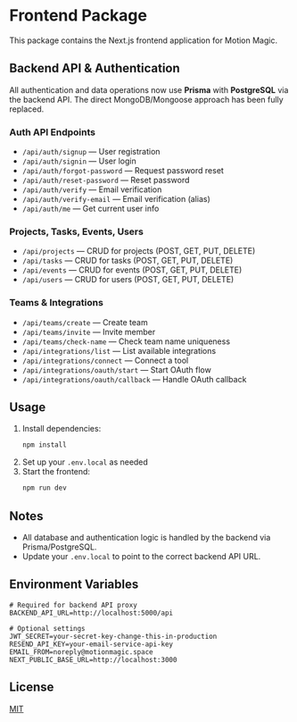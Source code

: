 # Frontend Package

This package contains the Next.js frontend application for Motion Magic.

## Backend API & Authentication

All authentication and data operations now use **Prisma** with **PostgreSQL** via the backend API. The direct MongoDB/Mongoose approach has been fully replaced.

### Auth API Endpoints
- `/api/auth/signup` — User registration
- `/api/auth/signin` — User login
- `/api/auth/forgot-password` — Request password reset
- `/api/auth/reset-password` — Reset password
- `/api/auth/verify` — Email verification
- `/api/auth/verify-email` — Email verification (alias)
- `/api/auth/me` — Get current user info

### Projects, Tasks, Events, Users
- `/api/projects` — CRUD for projects (POST, GET, PUT, DELETE)
- `/api/tasks` — CRUD for tasks (POST, GET, PUT, DELETE)
- `/api/events` — CRUD for events (POST, GET, PUT, DELETE)
- `/api/users` — CRUD for users (POST, GET, PUT, DELETE)

### Teams & Integrations
- `/api/teams/create` — Create team
- `/api/teams/invite` — Invite member
- `/api/teams/check-name` — Check team name uniqueness
- `/api/integrations/list` — List available integrations
- `/api/integrations/connect` — Connect a tool
- `/api/integrations/oauth/start` — Start OAuth flow
- `/api/integrations/oauth/callback` — Handle OAuth callback

## Usage

1. Install dependencies:
   ```bash
   npm install
   ```
2. Set up your `.env.local` as needed
3. Start the frontend:
   ```bash
   npm run dev
   ```

## Notes
- All database and authentication logic is handled by the backend via Prisma/PostgreSQL.
- Update your `.env.local` to point to the correct backend API URL.

## Environment Variables

```
# Required for backend API proxy
BACKEND_API_URL=http://localhost:5000/api

# Optional settings
JWT_SECRET=your-secret-key-change-this-in-production
RESEND_API_KEY=your-email-service-api-key
EMAIL_FROM=noreply@motionmagic.space
NEXT_PUBLIC_BASE_URL=http://localhost:3000
```

## License
[MIT](../../LICENSE)
